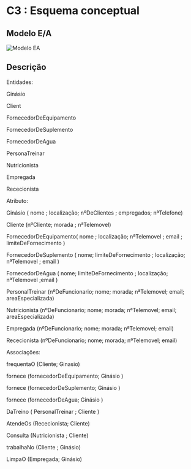 # C3 : Esquema conceptual

## Modelo E/A
![Modelo EA](https://user-images.githubusercontent.com/96313629/167737625-0905ee0f-39cb-498d-a9d8-0d683953fc1f.png)

## Descrição
Entidades:

Ginásio 

Client

FornecedorDeEquipamento

FornecedorDeSuplemento

FornecedorDeAgua

PersonaTreinar 

Nutricionista 

Empregada

Rececionista

Atributo:

Ginásio ( nome ; localização; nºDeClientes ; empregados; nªTelefone)

Cliente (nºCliente; morada ; nªTelemovel)

FornecedorDeEquipamento( nome ; localização; nªTelemovel ; email ; limiteDeFornecimento )

FornecedorDeSuplemento ( nome; limiteDeFornecimento ; localização; nªTelemovel ; email )

FornecedorDeAgua ( nome; limiteDeFornecimento ; localização; nªTelemovel  ;email )

PersonalTreinar (nºDeFuncionario; nome; morada; nªTelemovel; email; areaEspecializada)

Nutricionista (nºDeFuncionario; nome; morada; nªTelemovel; email; areaEspecializada)

Empregada (nºDeFuncionario; nome; morada; nªTelemovel; email)

Rececionista (nºDeFuncionario; nome; morada; nªTelemovel; email)

Associações:

frequentaO (Cliente; Ginasio)

fornece (fornecedorDeEquipamento; Ginásio )

fornece (fornecedorDeSuplemento; Ginásio )

fornece (fornecedorDeAgua; Ginásio )

DaTreino ( PersonalTreinar ; Cliente )

AtendeOs (Rececionista; Cliente)

Consulta (Nutricionista ; Cliente)

trabalhaNo (Cliente ; Ginásio)

LimpaO (Empregada; Ginásio)



